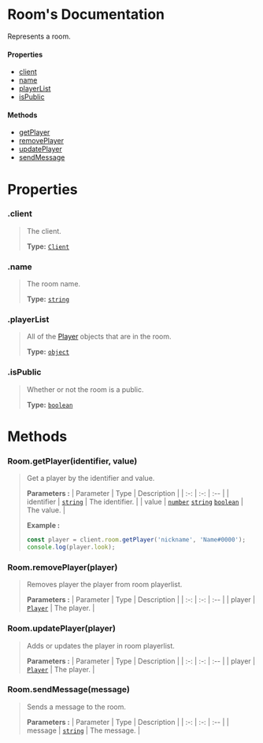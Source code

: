 # Room's Documentation
Represents a room.

#### Properties 
* [client](#client)
* [name](#name)
* [playerList](#playerList)
* [isPublic](#isPublic)
#### Methods 
* [getPlayer](#getPlayer)
* [removePlayer](#removePlayer)
* [updatePlayer](#updatePlayer)
* [sendMessage](#sendMessage)



# Properties 

### <a id=client></a>.client

>The client.
>
>**Type:**  [`Client`](client.md)
### <a id=name></a>.name

>The room name.
>
>**Type:**  [`string`](https://developer.mozilla.org/en-US/docs/Web/JavaScript/Reference/Global_Objects/string)
### <a id=playerlist></a>.playerList

>All of the [Player](player.md) objects that are in the room.
>
>**Type:**  [`object`](https://developer.mozilla.org/en-US/docs/Web/JavaScript/Reference/Global_Objects/object)
### <a id=ispublic></a>.isPublic

>Whether or not the room is a public.
>
>**Type:**  [`boolean`](https://developer.mozilla.org/en-US/docs/Web/JavaScript/Reference/Global_Objects/boolean)


# Methods

### <a id=getplayer></a>Room.getPlayer(identifier, value)

>Get a player by the identifier and value.
>
>**Parameters :**
>| Parameter | Type | Description |
>| :-: | :-: | :-- |
>| identifier |  [`string`](https://developer.mozilla.org/en-US/docs/Web/JavaScript/Reference/Global_Objects/string) | The identifier. |
>| value |  [`number`](https://developer.mozilla.org/en-US/docs/Web/JavaScript/Reference/Global_Objects/number) [`string`](https://developer.mozilla.org/en-US/docs/Web/JavaScript/Reference/Global_Objects/string) [`boolean`](https://developer.mozilla.org/en-US/docs/Web/JavaScript/Reference/Global_Objects/boolean) | The value. |
>
>
> **Example :**
 >```js
>const player = client.room.getPlayer('nickname', 'Name#0000');
>console.log(player.look);
>```
### <a id=removeplayer></a>Room.removePlayer(player)

>Removes player the player from room playerlist.
>
>**Parameters :**
>| Parameter | Type | Description |
>| :-: | :-: | :-- |
>| player |  [`Player`](player.md) | The player. |
>
### <a id=updateplayer></a>Room.updatePlayer(player)

>Adds or updates the player in room playerlist.
>
>**Parameters :**
>| Parameter | Type | Description |
>| :-: | :-: | :-- |
>| player |  [`Player`](player.md) | The player. |
>
### <a id=sendmessage></a>Room.sendMessage(message)

>Sends a message to the room.
>
>**Parameters :**
>| Parameter | Type | Description |
>| :-: | :-: | :-- |
>| message |  [`string`](https://developer.mozilla.org/en-US/docs/Web/JavaScript/Reference/Global_Objects/string) | The message. |
>

